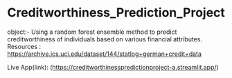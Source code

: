 # Creditworthiness_Prediction_Project
object:- Using a random forest ensemble method to predict creditworthiness of individuals based on various financial attributes.
Resources :
https://archive.ics.uci.edu/dataset/144/statlog+german+credit+data



Live App(link): (https://creditworthinesspredictionproject-a.streamlit.app/)



